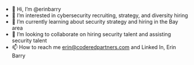 - 👋 Hi, I’m @erinbarry
- 👀 I’m interested in cybersecurity recruiting, strategy, and diversity hiring 
- 🌱 I’m currently learning about security strategy and hiring in the Bay area 
- 💞️ I’m looking to collaborate on hiring security talent and assisting security talent
- 📫 How to reach me erin@coderedpartners.com and Linked In, Erin Barry 

<!---
erinbarry/erinbarry is a ✨ special ✨ repository because its `README.md` (this file) appears on your GitHub profile.
You can click the Preview link to take a look at your changes.
--->
